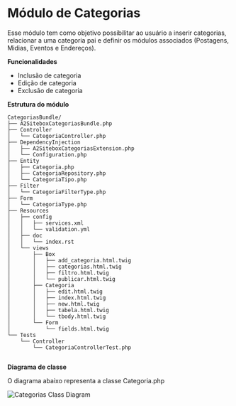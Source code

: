 Módulo de Categorias
====================

Esse módulo tem como objetivo possibilitar ao usuário a inserir categorias, relacionar a uma categoria pai e definir os módulos associados (Postagens, Midias, Eventos e Endereços).

**Funcionalidades**

* Inclusão de categoria
* Edição de categoria
* Exclusão de categoria

**Estrutura do módulo**

```
CategoriasBundle/
├── A2SiteboxCategoriasBundle.php
├── Controller
│   └── CategoriaController.php
├── DependencyInjection
│   ├── A2SiteboxCategoriasExtension.php
│   └── Configuration.php
├── Entity
│   ├── Categoria.php
│   ├── CategoriaRepository.php
│   └── CategoriaTipo.php
├── Filter
│   └── CategoriaFilterType.php
├── Form
│   └── CategoriaType.php
├── Resources
│   ├── config
│   │   ├── services.xml
│   │   └── validation.yml
│   ├── doc
│   │   └── index.rst
│   └── views
│       ├── Box
│       │   ├── add_categoria.html.twig
│       │   ├── categorias.html.twig
│       │   ├── filtro.html.twig
│       │   └── publicar.html.twig
│       ├── Categoria
│       │   ├── edit.html.twig
│       │   ├── index.html.twig
│       │   ├── new.html.twig
│       │   ├── tabela.html.twig
│       │   └── tbody.html.twig
│       └── Form
│           └── fields.html.twig
└── Tests
    └── Controller
        └── CategoriaControllerTest.php
        
```

**Diagrama de classe**

O diagrama abaixo representa a classe Categoria.php

![Categorias Class Diagram](https://github.com/a2comunicacao/a2sitebox-docs/blob/2.0/modulos/diagramas/categorias.png "Categorias Class Diagram")


